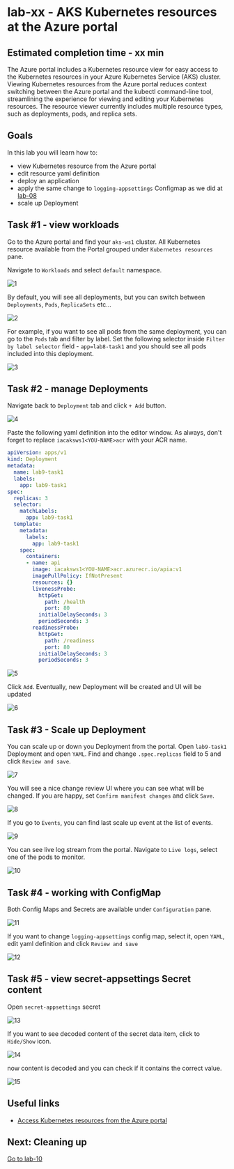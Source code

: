 # lab-xx - AKS Kubernetes resources at the Azure portal

## Estimated completion time - xx min

The Azure portal includes a Kubernetes resource view for easy access to the Kubernetes resources in your Azure Kubernetes Service (AKS) cluster. Viewing Kubernetes resources from the Azure portal reduces context switching between the Azure portal and the kubectl command-line tool, streamlining the experience for viewing and editing your Kubernetes resources. The resource viewer currently includes multiple resource types, such as deployments, pods, and replica sets.

## Goals

In this lab you will learn how to:

* view Kubernetes resource from the Azure portal
* edit resource yaml definition 
* deploy an application
* apply the same change to `logging-appsettings` Configmap as we did at [lab-08](../lab-08/readme.md)
* scale up Deployment

## Task #1 - view workloads

Go to the Azure portal and find your `aks-ws1` cluster. All Kubernetes resource available from the Portal grouped under `Kubernetes resources` pane. 

Navigate to `Workloads` and select `default` namespace.

![1](images/portal-1.png)

By default, you will see all deployments, but you can switch between `Deployments`, `Pods`, `ReplicaSets` etc...

![2](images/portal-2.png)

For example, if you want to see all pods from the same deployment, you can go to the `Pods` tab and filter by label. Set the following selector inside `Filter by label selector` field - `app=lab8-task1` and you should see all pods included into this deployment.

![3](images/portal-3.png)

## Task #2 - manage Deployments

Navigate back to `Deployment` tab and click `+ Add` button.

![4](images/portal-4.png)

Paste the following yaml definition into the editor window. As always, don't forget to replace `iacaksws1<YOU-NAME>acr` with your ACR name.

```yaml
apiVersion: apps/v1
kind: Deployment
metadata:
  name: lab9-task1
  labels:
    app: lab9-task1
spec:
  replicas: 3
  selector:
    matchLabels:
      app: lab9-task1
  template:
    metadata:
      labels:
        app: lab9-task1
    spec:
      containers:
      - name: api
        image: iacaksws1<YOU-NAME>acr.azurecr.io/apia:v1
        imagePullPolicy: IfNotPresent
        resources: {}
        livenessProbe:
          httpGet:
            path: /health
            port: 80
          initialDelaySeconds: 3
          periodSeconds: 3    
        readinessProbe:
          httpGet:
            path: /readiness
            port: 80
          initialDelaySeconds: 3
          periodSeconds: 3
```

![5](images/portal-5.png)

Click `Add`. Eventually, new Deployment will be created and UI will be updated 

![6](images/portal-6.png)


## Task #3 - Scale up Deployment

You can scale up or down you Deployment from the portal. Open `lab9-task1` Deployment and open `YAML`. Find and change `.spec.replicas` field to 5 and click `Review and save`. 

![7](images/portal-7.png)

You will see a nice change review UI where you can see what will be changed. If you are happy, set `Confirm manifest changes` and click `Save`.

![8](images/portal-8.png)

If you go to `Events`, you can find last scale up event at the list of events.

![9](images/portal-9.png)

You can see live log stream from the portal. Navigate to `Live logs`, select one of the pods to monitor.

![10](images/portal-10.png)


## Task #4 - working with ConfigMap

Both Config Maps and Secrets are available under `Configuration` pane.

![11](images/portal-11.png)

If you want to change `logging-appsettings` config map, select it, open `YAML`, edit yaml definition and click `Review and save`

![12](images/portal-12.png)

## Task #5 - view secret-appsettings Secret content

Open `secret-appsettings` secret

![13](images/portal-13.png)

If you want to see decoded content of the secret data item, click to `Hide/Show` icon.

![14](images/portal-14.png)

now content is decoded and you can check if it contains the correct value.

![15](images/portal-15.png)

## Useful links

* [Access Kubernetes resources from the Azure portal](https://docs.microsoft.com/en-us/azure/aks/kubernetes-portal?WT.mc_id=AZ-MVP-5003837)

## Next: Cleaning up
[Go to lab-10](../lab-10/readme.md)
